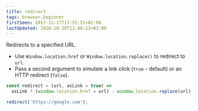 ```yaml
---
title: redirect
tags: browser,beginner
firstSeen: 2017-12-17T17:55:51+02:00
lastUpdated: 2020-10-20T11:46:23+03:00
---
```


Redirects to a specified URL.

- Use `Window.location.href` or `Window.location.replace()` to redirect to `url`.
- Pass a second argument to simulate a link click (`true` - default) or an HTTP redirect (`false`).

```js
const redirect = (url, asLink = true) =>
  asLink ? (window.location.href = url) : window.location.replace(url);
```

```js
redirect('https://google.com');
```
